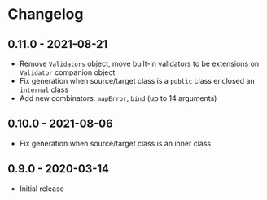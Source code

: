 # Changelog

## 0.11.0 - 2021-08-21

* Remove `Validators` object, move built-in validators to be extensions on `Validator` companion object
* Fix generation when source/target class is a `public` class enclosed an `internal` class
* Add new combinators: `mapError`, `bind` (up to 14 arguments)

## 0.10.0 - 2021-08-06

* Fix generation when source/target class is an inner class

## 0.9.0 - 2020-03-14

* Initial release

